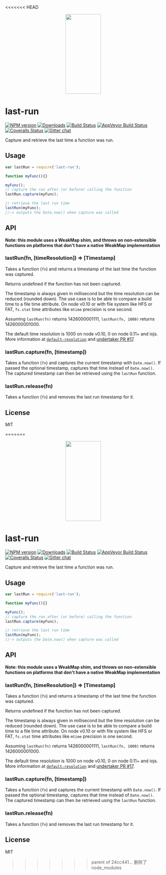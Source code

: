 <<<<<<< HEAD
<p align="center">
  <a href="http://gulpjs.com">
    <img height="257" width="114" src="https://raw.githubusercontent.com/gulpjs/artwork/master/gulp-2x.png">
  </a>
</p>

# last-run

[![NPM version][npm-image]][npm-url] [![Downloads][downloads-image]][npm-url] [![Build Status][travis-image]][travis-url] [![AppVeyor Build Status][appveyor-image]][appveyor-url] [![Coveralls Status][coveralls-image]][coveralls-url] [![Gitter chat][gitter-image]][gitter-url]

Capture and retrieve the last time a function was run.

## Usage

```js
var lastRun = require('last-run');

function myFunc(){}

myFunc();
// capture the run after (or before) calling the function
lastRun.capture(myFunc);

// retrieve the last run time
lastRun(myFunc);
//-> outputs the Date.now() when capture was called
```

## API

__Note: this module uses a WeakMap shim, and throws on non-extensible functions on platforms that
don't have a native WeakMap implementation__

### lastRun(fn, [timeResolution]) => [Timestamp]

Takes a function (`fn`) and returns a timestamp of the last time the function was captured.

Returns undefined if the function has not been captured.

The timestamp is always given in millisecond but the time resolution can be reduced (rounded down).
The use case is to be able to compare a build time to a file time attribute.
On node v0.10 or with file system like HFS or FAT, `fs.stat` time attributes like `mtime` precision is one second.

Assuming `lastRun(fn)` returns 1426000001111, `lastRun(fn, 1000)` returns 1426000001000.

The default time resolution is 1000 on node v0.10, 0 on node 0.11+ and iojs.
More information at [`default-resolution`][default-resolution] and
[undertaker PR #17][undertaker-17].

### lastRun.capture(fn, [timestamp])

Takes a function (`fn`) and captures the current timestamp with `Date.now()`.
If passed the optional timestamp, captures that time instead of `Date.now()`.
The captured timestamp can then be retrieved using the `lastRun` function.

### lastRun.release(fn)

Takes a function (`fn`) and removes the last run timestamp for it.

## License

MIT

[default-resolution]: https://github.com/gulpjs/default-resolution
[undertaker-17]: https://github.com/gulpjs/undertaker/pull/17#issuecomment-82374512

[downloads-image]: http://img.shields.io/npm/dm/last-run.svg
[npm-url]: https://www.npmjs.com/package/last-run
[npm-image]: http://img.shields.io/npm/v/last-run.svg

[travis-url]: https://travis-ci.org/gulpjs/last-run
[travis-image]: http://img.shields.io/travis/gulpjs/last-run.svg?label=travis-ci

[appveyor-url]: https://ci.appveyor.com/project/gulpjs/last-run
[appveyor-image]: https://img.shields.io/appveyor/ci/gulpjs/last-run.svg?label=appveyor

[coveralls-url]: https://coveralls.io/r/gulpjs/last-run
[coveralls-image]: http://img.shields.io/coveralls/gulpjs/last-run/master.svg

[gitter-url]: https://gitter.im/gulpjs/gulp
[gitter-image]: https://badges.gitter.im/gulpjs/gulp.svg
=======
<p align="center">
  <a href="http://gulpjs.com">
    <img height="257" width="114" src="https://raw.githubusercontent.com/gulpjs/artwork/master/gulp-2x.png">
  </a>
</p>

# last-run

[![NPM version][npm-image]][npm-url] [![Downloads][downloads-image]][npm-url] [![Build Status][travis-image]][travis-url] [![AppVeyor Build Status][appveyor-image]][appveyor-url] [![Coveralls Status][coveralls-image]][coveralls-url] [![Gitter chat][gitter-image]][gitter-url]

Capture and retrieve the last time a function was run.

## Usage

```js
var lastRun = require('last-run');

function myFunc(){}

myFunc();
// capture the run after (or before) calling the function
lastRun.capture(myFunc);

// retrieve the last run time
lastRun(myFunc);
//-> outputs the Date.now() when capture was called
```

## API

__Note: this module uses a WeakMap shim, and throws on non-extensible functions on platforms that
don't have a native WeakMap implementation__

### lastRun(fn, [timeResolution]) => [Timestamp]

Takes a function (`fn`) and returns a timestamp of the last time the function was captured.

Returns undefined if the function has not been captured.

The timestamp is always given in millisecond but the time resolution can be reduced (rounded down).
The use case is to be able to compare a build time to a file time attribute.
On node v0.10 or with file system like HFS or FAT, `fs.stat` time attributes like `mtime` precision is one second.

Assuming `lastRun(fn)` returns 1426000001111, `lastRun(fn, 1000)` returns 1426000001000.

The default time resolution is 1000 on node v0.10, 0 on node 0.11+ and iojs.
More information at [`default-resolution`][default-resolution] and
[undertaker PR #17][undertaker-17].

### lastRun.capture(fn, [timestamp])

Takes a function (`fn`) and captures the current timestamp with `Date.now()`.
If passed the optional timestamp, captures that time instead of `Date.now()`.
The captured timestamp can then be retrieved using the `lastRun` function.

### lastRun.release(fn)

Takes a function (`fn`) and removes the last run timestamp for it.

## License

MIT

[default-resolution]: https://github.com/gulpjs/default-resolution
[undertaker-17]: https://github.com/gulpjs/undertaker/pull/17#issuecomment-82374512

[downloads-image]: http://img.shields.io/npm/dm/last-run.svg
[npm-url]: https://www.npmjs.com/package/last-run
[npm-image]: http://img.shields.io/npm/v/last-run.svg

[travis-url]: https://travis-ci.org/gulpjs/last-run
[travis-image]: http://img.shields.io/travis/gulpjs/last-run.svg?label=travis-ci

[appveyor-url]: https://ci.appveyor.com/project/gulpjs/last-run
[appveyor-image]: https://img.shields.io/appveyor/ci/gulpjs/last-run.svg?label=appveyor

[coveralls-url]: https://coveralls.io/r/gulpjs/last-run
[coveralls-image]: http://img.shields.io/coveralls/gulpjs/last-run/master.svg

[gitter-url]: https://gitter.im/gulpjs/gulp
[gitter-image]: https://badges.gitter.im/gulpjs/gulp.svg
>>>>>>> parent of 24cc441... 删除了node_modules
